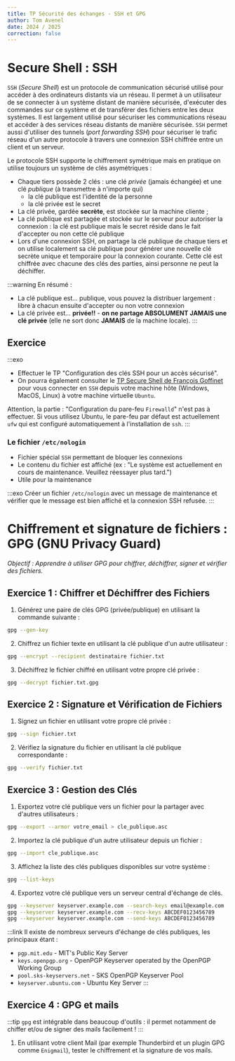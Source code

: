 ```yaml
---
title: TP Sécurité des échanges - SSH et GPG
author: Tom Avenel
date: 2024 / 2025
correction: false
---
```


# Secure Shell : SSH

`SSH` (_Secure Shell_) est un protocole de communication sécurisé utilisé pour accéder à des ordinateurs distants via un réseau. Il permet à un utilisateur de se connecter à un système distant de manière sécurisée, d'exécuter des commandes sur ce système et de transférer des fichiers entre les deux systèmes. Il est largement utilisé pour sécuriser les communications réseau et accéder à des services réseau distants de manière sécurisée. `SSH` permet aussi d'utiliser des tunnels (_port forwarding SSH_) pour sécuriser le trafic réseau d'un autre protocole à travers une connexion SSH chiffrée entre un client et un serveur.

Le protocole SSH supporte le chiffrement symétrique mais en pratique on utilise toujours un système de clés asymétriques :

- Chaque tiers possède 2 clés : une clé _privée_ (jamais échangée) et une clé _publique_ (à transmettre à n'importe qui)
  - la clé publique est l'identité de la personne
  - la clé privée est le secret
- La clé privée, gardée **secrète**, est stockée sur la machine cliente ;
- La clé publique est partagée et stockée sur le serveur pour autoriser la connexion : la clé est publique mais le secret réside dans le fait d'accepter ou non cette clé publique
- Lors d'une connexion SSH, on partage la clé publique de chaque tiers et on utilise localement sa clé publique pour générer une nouvelle clé secrète unique et temporaire pour la connexion courante. Cette clé est chiffrée avec chacune des clés des parties, ainsi personne ne peut la déchiffer.

:::warning
En résumé :

- La clé publique est… publique, vous pouvez la distribuer largement : libre à chacun ensuite d'accepter ou non votre connexion
- La clé privée est… **privée!!** - **on ne partage ABSOLUMENT JAMAIS une clé privée** (elle ne sort donc **JAMAIS** de la machine locale).
:::

## Exercice

:::exo
- Effectuer le TP "Configuration des clés SSH pour un accès sécurisé".
- On pourra également consulter le [TP Secure Shell de François Goffinet](https://linux.goffinet.org/administration/secure-shell) pour vous connecter en `SSH` depuis votre machine hôte (Windows, MacOS, Linux) à votre machine virtuelle `Ubuntu`.

Attention, la partie : "Configuration du pare-feu `Firewalld`" n'est pas à effectuer. Si vous utilisez Ubuntu, le pare-feu par défaut est actuellement `ufw` qui est configuré automatiquement à l'installation de `ssh`.
:::

### Le fichier `/etc/nologin`

- Fichier spécial `SSH` permettant de bloquer les connexions
- Le contenu du fichier est affiché (ex : "Le système est actuellement en cours de maintenance. Veuillez réessayer plus tard.")
- Utile pour la maintenance

:::exo
Créer un fichier `/etc/nologin` avec un message de maintenance et vérifier que le message est bien affiché et la connexion SSH refusée.
:::

# Chiffrement et signature de fichiers : GPG (GNU Privacy Guard)

_Objectif : Apprendre à utiliser GPG pour chiffrer, déchiffrer, signer et vérifier des fichiers._

## Exercice 1 : Chiffrer et Déchiffrer des Fichiers

1. Générez une paire de clés GPG (privée/publique) en utilisant la commande suivante :

```bash
gpg --gen-key
```

2. Chiffrez un fichier texte en utilisant la clé publique d'un autre utilisateur :

```bash
gpg --encrypt --recipient destinataire fichier.txt
```

3. Déchiffrez le fichier chiffré en utilisant votre propre clé privée :

```bash
gpg --decrypt fichier.txt.gpg
```

## Exercice 2 : Signature et Vérification de Fichiers

1. Signez un fichier en utilisant votre propre clé privée :

```bash
gpg --sign fichier.txt
```

2. Vérifiez la signature du fichier en utilisant la clé publique correspondante :

```bash
gpg --verify fichier.txt
```

## Exercice 3 : Gestion des Clés

1. Exportez votre clé publique vers un fichier pour la partager avec d'autres utilisateurs :

```bash
gpg --export --armor votre_email > cle_publique.asc
```

2. Importez la clé publique d'un autre utilisateur depuis un fichier :

```bash
gpg --import cle_publique.asc
```

3. Affichez la liste des clés publiques disponibles sur votre système :

```bash
gpg --list-keys
```

4. Exportez votre clé publique vers un serveur central d'échange de clés.

```bash
gpg --keyserver keyserver.example.com --search-keys email@example.com
gpg --keyserver keyserver.example.com --recv-keys ABCDEF0123456789
gpg --keyserver keyserver.example.com --send-keys ABCDEF0123456789
```

:::link
Il existe de nombreux serveurs d'échange de clés publiques, les principaux étant :

- `pgp.mit.edu` - MIT's Public Key Server
- `keys.openpgp.org` - OpenPGP Keyserver operated by the OpenPGP Working Group
- `pool.sks-keyservers.net` - SKS OpenPGP Keyserver Pool
- `keyserver.ubuntu.com` - Ubuntu Key Server
:::

## Exercice 4 : GPG et mails

:::tip
`gpg` est intégrable dans beaucoup d'outils : il permet notamment de chiffer et/ou de signer des mails facilement !
:::

1. En utilisant votre client Mail (par exemple Thunderbird et un plugin GPG comme `Enigmail`), tester le chiffrement et la signature de vos mails.

